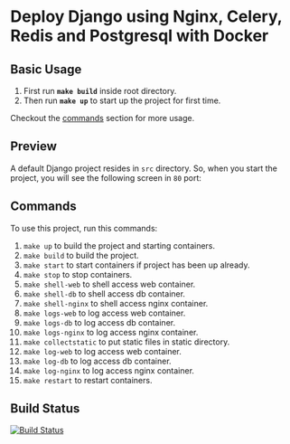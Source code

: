 # Deploy Django using Nginx, Celery, Redis and Postgresql with Docker

## Basic Usage
1. First run **`make build`** inside root directory.
2. Then run **`make up`** to start up the project for first time.

Checkout the [commands](#commands) section for more usage.

## Preview
A default Django project resides in `src` directory. So, when you start the project, you will see the following screen in `80` port:

## Commands
To use this project, run this commands:

1. `make up` to build the project and starting containers.
2. `make build` to build the project.
3. `make start` to start containers if project has been up already.
4. `make stop` to stop containers.
5. `make shell-web` to shell access web container.
6. `make shell-db` to shell access db container.
7. `make shell-nginx` to shell access nginx container.
8. `make logs-web` to log access web container.
9. `make logs-db` to log access db container.
10. `make logs-nginx` to log access nginx container.
11. `make collectstatic` to put static files in static directory.
12. `make log-web` to log access web container.
13. `make log-db` to log access db container.
14. `make log-nginx` to log access nginx container.
15. `make restart` to restart containers.

## Build Status

[![Build Status](https://dev.azure.com/matt43121/templ_docker_django/_apis/build/status/Docker%20Compose?branchName=master)](https://dev.azure.com/matt43121/templ_docker_django/_build/latest?definitionId=3&branchName=master)
